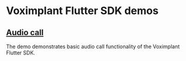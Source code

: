 # Voximplant Flutter SDK demos

## [Audio call](audio_call)
The demo demonstrates basic audio call functionality of the Voximplant Flutter SDK.

